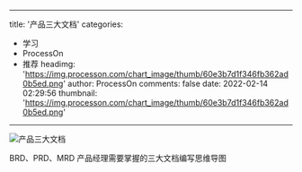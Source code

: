 
---
title: '产品三大文档'
categories: 
 - 学习
 - ProcessOn
 - 推荐
headimg: 'https://img.processon.com/chart_image/thumb/60e3b7d1f346fb362ad0b5ed.png'
author: ProcessOn
comments: false
date: 2022-02-14 02:29:56
thumbnail: 'https://img.processon.com/chart_image/thumb/60e3b7d1f346fb362ad0b5ed.png'
---

<div>   
<img class="thumb" alt="产品三大文档" src="https://img.processon.com/chart_image/thumb/60e3b7d1f346fb362ad0b5ed.png" referrerpolicy="no-referrer">
<p>BRD、PRD、MRD
产品经理需要掌握的三大文档编写思维导图</p>  
</div>
            